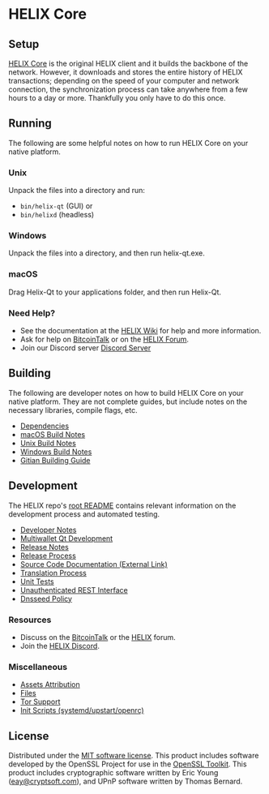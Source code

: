 HELIX Core
=============

Setup
---------------------
[HELIX Core](http://helix.org/wallet) is the original HELIX client and it builds the backbone of the network. However, it downloads and stores the entire history of HELIX transactions; depending on the speed of your computer and network connection, the synchronization process can take anywhere from a few hours to a day or more. Thankfully you only have to do this once.

Running
---------------------
The following are some helpful notes on how to run HELIX Core on your native platform.

### Unix

Unpack the files into a directory and run:

- `bin/helix-qt` (GUI) or
- `bin/helixd` (headless)

### Windows

Unpack the files into a directory, and then run helix-qt.exe.

### macOS

Drag Helix-Qt to your applications folder, and then run Helix-Qt.

### Need Help?

* See the documentation at the [HELIX Wiki](https://github.com/projecthelixcoin/HELIX/wiki)
for help and more information.
* Ask for help on [BitcoinTalk](https://bitcointalk.org/index.php?topic=1262920.0) or on the [HELIX Forum](http://forum.helix.org/).
* Join our Discord server [Discord Server](https://discord.helix.org)

Building
---------------------
The following are developer notes on how to build HELIX Core on your native platform. They are not complete guides, but include notes on the necessary libraries, compile flags, etc.

- [Dependencies](dependencies.md)
- [macOS Build Notes](build-osx.md)
- [Unix Build Notes](build-unix.md)
- [Windows Build Notes](build-windows.md)
- [Gitian Building Guide](gitian-building.md)

Development
---------------------
The HELIX repo's [root README](/README.md) contains relevant information on the development process and automated testing.

- [Developer Notes](developer-notes.md)
- [Multiwallet Qt Development](multiwallet-qt.md)
- [Release Notes](release-notes.md)
- [Release Process](release-process.md)
- [Source Code Documentation (External Link)](https://www.fuzzbawls.pw/helix/doxygen/)
- [Translation Process](translation_process.md)
- [Unit Tests](unit-tests.md)
- [Unauthenticated REST Interface](REST-interface.md)
- [Dnsseed Policy](dnsseed-policy.md)

### Resources
* Discuss on the [BitcoinTalk](https://bitcointalk.org/index.php?topic=1262920.0) or the [HELIX](http://forum.helix.org/) forum.
* Join the [HELIX Discord](https://discord.helix.org).

### Miscellaneous
- [Assets Attribution](assets-attribution.md)
- [Files](files.md)
- [Tor Support](tor.md)
- [Init Scripts (systemd/upstart/openrc)](init.md)

License
---------------------
Distributed under the [MIT software license](/COPYING).
This product includes software developed by the OpenSSL Project for use in the [OpenSSL Toolkit](https://www.openssl.org/). This product includes
cryptographic software written by Eric Young ([eay@cryptsoft.com](mailto:eay@cryptsoft.com)), and UPnP software written by Thomas Bernard.
